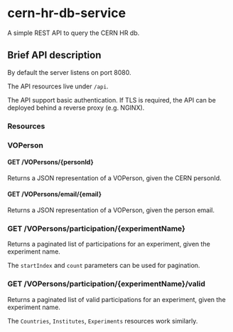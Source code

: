 # cern-hr-db-service

A simple REST API to query the CERN HR db.

## Brief API description

By default the server listens on port 8080. 

The API resources live under `/api`.

The API support basic authentication. If TLS is required, the API
can be deployed behind a reverse proxy (e.g. NGINX).

### Resources

### VOPerson

#### GET /VOPersons/{personId}

Returns a JSON representation of a VOPerson, given the CERN personId.

#### GET /VOPersons/email/{email}

Returns a JSON representation of a VOPerson, given the person email.

### GET /VOPersons/participation/{experimentName}

Returns a paginated list of participations for an experiment, given the
experiment name. 

The `startIndex` and `count` parameters can be used for pagination.

### GET /VOPersons/participation/{experimentName}/valid

Returns a paginated list of valid participations for an experiment, given
the experiment name.

The `Countries`, `Institutes`, `Experiments` resources work similarly.
